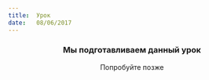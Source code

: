 ```yaml
---
title:  Урок
date:   08/06/2017
---
```


### <center>Мы подготавливаем данный урок</center>
<center>Попробуйте позже</center>